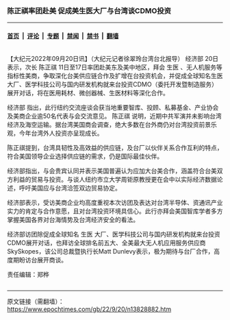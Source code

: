### 陈正祺率团赴美 促成美生医大厂与台湾谈CDMO投资

---

#### [首页](../../../..?n13828882) &nbsp;|&nbsp; [评论](../../../../../epoch-comment?n13828882) &nbsp;|&nbsp; [专题](../../../../../epoch-special?n13828882) &nbsp;|&nbsp; [禁闻](../../../../../epoch-news?n13828882) &nbsp;|&nbsp; [禁书](../../../../../books?n13828882) &nbsp;|&nbsp; [翻墙](https://github.com/gfw-breaker/nogfw/blob/master/README.md?n13828882)


<div class="column" id="artbody" itemprop="articleBody">
 <!-- article content begin -->
 <p>
  【大纪元2022年09月20日讯】（大纪元记者徐翠玲台湾台北报导）
  <ok href="https://www.epochtimes.com/gb/tag/%E7%BB%8F%E6%B5%8E%E9%83%A8.html">
   经济部
  </ok>
  20日表示，次长
  <ok href="https://www.epochtimes.com/gb/tag/%E9%99%88%E6%AD%A3%E7%A5%BA.html">
   陈正祺
  </ok>
  11日至17日率团赴美东及美中地区，拜会
  <ok href="https://www.epochtimes.com/gb/tag/%E7%94%9F%E5%8C%BB.html">
   生医
  </ok>
  、无人机服务等指标性美商，争取深化台美供应链合作及扩增在台投资机会，并促成全球知名生医大厂、医学科技公司与国内研发机构就来台投资CDMO（委托开发暨制造服务）展开对话，将在医用耗材、微创器械、生医材料等深化合作。
 </p>
 <p>
  <ok href="https://www.epochtimes.com/gb/tag/%E7%BB%8F%E6%B5%8E%E9%83%A8.html">
   经济部
  </ok>
  指出，此行纽约交流座谈会获当地重要智库、投顾、私募基金、产业协会及美商企业逾50名代表与会交流意见。
  <ok href="https://www.epochtimes.com/gb/tag/%E9%99%88%E6%AD%A3%E7%A5%BA.html">
   陈正祺
  </ok>
  说明，近期中共军演并未影响台湾经济及海空运输。据台湾美国商会调查，绝大多数在台外商仍对台湾投资前景乐观，今年台湾外人投资亦呈现成长。
 </p>
 <p>
  陈正祺提到，台湾具韧性及高效益的供应链，及台厂以伙伴关系合作互利的特点，符合美国领导企业选择供应链的需求，仍是国际最佳伙伴。
 </p>
 <p>
  经济部指出，与会贵宾认同并表示美国普遍认为应加大台美合作，涵盖符合台美双方利益的贸易与投资。与谈人纽约市立大学周钜原教授更在会中以实际经济数据论述，呼吁美国应与台湾洽签双边贸易协定。
 </p>
 <p>
  经济部表示，受访美商企业均高度重视本次访团及表达对台湾半导体、资通讯产业实力的肯定与合作意愿，且对台湾投资环境具信心。此行亦拜会美国智库学者多方掌握美国各界对台海情势及台湾经济安全的看法。
 </p>
 <p>
  经济部访团除促成全球知名
  <ok href="https://www.epochtimes.com/gb/tag/%E7%94%9F%E5%8C%BB.html">
   生医
  </ok>
  大厂、医学科技公司与国内研发机构就来台投资CDMO展开对话，也拜访全球排名前五大、全美最大无人机应用服务供应商SkySkopes，该公司总裁暨执行长Matt Dunlevy表示，极为期待与台厂合作，高度期盼访台展开商谈。
 </p>
 <p>
  责任编辑：郑桦
 </p>
 <!-- article content end -->
</div>


---

原文链接（需翻墙）：https://www.epochtimes.com/gb/22/9/20/n13828882.htm
